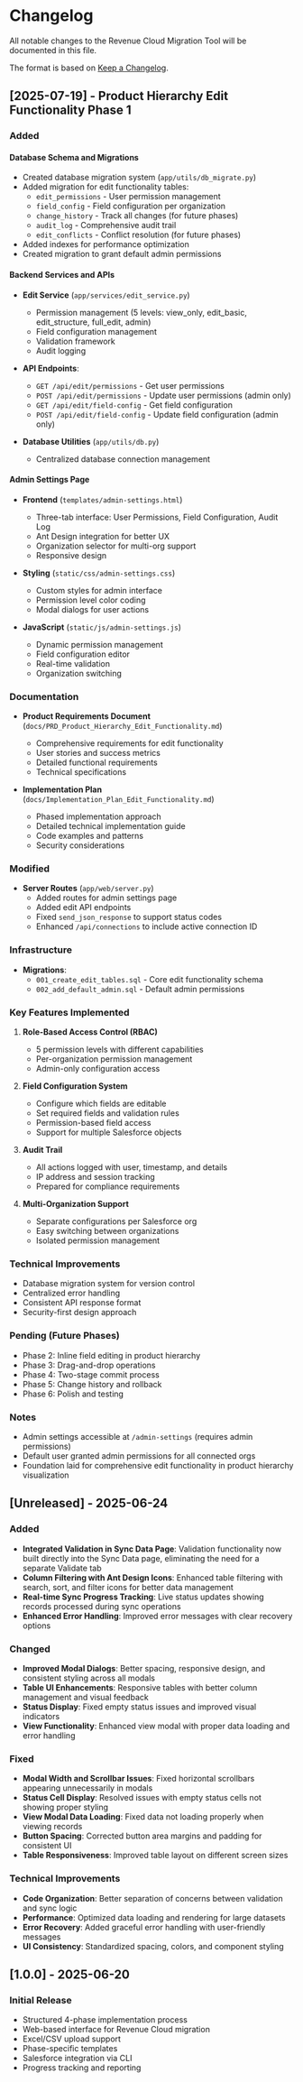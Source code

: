 # Changelog

All notable changes to the Revenue Cloud Migration Tool will be documented in this file.

The format is based on [Keep a Changelog](https://keepachangelog.com/en/1.0.0/).

## [2025-07-19] - Product Hierarchy Edit Functionality Phase 1

### Added

#### Database Schema and Migrations
- Created database migration system (`app/utils/db_migrate.py`)
- Added migration for edit functionality tables:
  - `edit_permissions` - User permission management
  - `field_config` - Field configuration per organization
  - `change_history` - Track all changes (for future phases)
  - `audit_log` - Comprehensive audit trail
  - `edit_conflicts` - Conflict resolution (for future phases)
- Added indexes for performance optimization
- Created migration to grant default admin permissions

#### Backend Services and APIs
- **Edit Service** (`app/services/edit_service.py`)
  - Permission management (5 levels: view_only, edit_basic, edit_structure, full_edit, admin)
  - Field configuration management
  - Validation framework
  - Audit logging
  
- **API Endpoints**:
  - `GET /api/edit/permissions` - Get user permissions
  - `POST /api/edit/permissions` - Update user permissions (admin only)
  - `GET /api/edit/field-config` - Get field configuration
  - `POST /api/edit/field-config` - Update field configuration (admin only)
  
- **Database Utilities** (`app/utils/db.py`)
  - Centralized database connection management

#### Admin Settings Page
- **Frontend** (`templates/admin-settings.html`)
  - Three-tab interface: User Permissions, Field Configuration, Audit Log
  - Ant Design integration for better UX
  - Organization selector for multi-org support
  - Responsive design
  
- **Styling** (`static/css/admin-settings.css`)
  - Custom styles for admin interface
  - Permission level color coding
  - Modal dialogs for user actions
  
- **JavaScript** (`static/js/admin-settings.js`)
  - Dynamic permission management
  - Field configuration editor
  - Real-time validation
  - Organization switching

### Documentation
- **Product Requirements Document** (`docs/PRD_Product_Hierarchy_Edit_Functionality.md`)
  - Comprehensive requirements for edit functionality
  - User stories and success metrics
  - Detailed functional requirements
  - Technical specifications
  
- **Implementation Plan** (`docs/Implementation_Plan_Edit_Functionality.md`)
  - Phased implementation approach
  - Detailed technical implementation guide
  - Code examples and patterns
  - Security considerations

### Modified
- **Server Routes** (`app/web/server.py`)
  - Added routes for admin settings page
  - Added edit API endpoints
  - Fixed `send_json_response` to support status codes
  - Enhanced `/api/connections` to include active connection ID

### Infrastructure
- **Migrations**:
  - `001_create_edit_tables.sql` - Core edit functionality schema
  - `002_add_default_admin.sql` - Default admin permissions

### Key Features Implemented

1. **Role-Based Access Control (RBAC)**
   - 5 permission levels with different capabilities
   - Per-organization permission management
   - Admin-only configuration access

2. **Field Configuration System**
   - Configure which fields are editable
   - Set required fields and validation rules
   - Permission-based field access
   - Support for multiple Salesforce objects

3. **Audit Trail**
   - All actions logged with user, timestamp, and details
   - IP address and session tracking
   - Prepared for compliance requirements

4. **Multi-Organization Support**
   - Separate configurations per Salesforce org
   - Easy switching between organizations
   - Isolated permission management

### Technical Improvements
- Database migration system for version control
- Centralized error handling
- Consistent API response format
- Security-first design approach

### Pending (Future Phases)
- Phase 2: Inline field editing in product hierarchy
- Phase 3: Drag-and-drop operations
- Phase 4: Two-stage commit process
- Phase 5: Change history and rollback
- Phase 6: Polish and testing

### Notes
- Admin settings accessible at `/admin-settings` (requires admin permissions)
- Default user granted admin permissions for all connected orgs
- Foundation laid for comprehensive edit functionality in product hierarchy visualization

## [Unreleased] - 2025-06-24

### Added
- **Integrated Validation in Sync Data Page**: Validation functionality now built directly into the Sync Data page, eliminating the need for a separate Validate tab
- **Column Filtering with Ant Design Icons**: Enhanced table filtering with search, sort, and filter icons for better data management
- **Real-time Sync Progress Tracking**: Live status updates showing records processed during sync operations
- **Enhanced Error Handling**: Improved error messages with clear recovery options

### Changed
- **Improved Modal Dialogs**: Better spacing, responsive design, and consistent styling across all modals
- **Table UI Enhancements**: Responsive tables with better column management and visual feedback
- **Status Display**: Fixed empty status issues and improved visual indicators
- **View Functionality**: Enhanced view modal with proper data loading and error handling

### Fixed
- **Modal Width and Scrollbar Issues**: Fixed horizontal scrollbars appearing unnecessarily in modals
- **Status Cell Display**: Resolved issues with empty status cells not showing proper styling
- **View Modal Data Loading**: Fixed data not loading properly when viewing records
- **Button Spacing**: Corrected button area margins and padding for consistent UI
- **Table Responsiveness**: Improved table layout on different screen sizes

### Technical Improvements
- **Code Organization**: Better separation of concerns between validation and sync logic
- **Performance**: Optimized data loading and rendering for large datasets
- **Error Recovery**: Added graceful error handling with user-friendly messages
- **UI Consistency**: Standardized spacing, colors, and component styling

## [1.0.0] - 2025-06-20

### Initial Release
- Structured 4-phase implementation process
- Web-based interface for Revenue Cloud migration
- Excel/CSV upload support
- Phase-specific templates
- Salesforce integration via CLI
- Progress tracking and reporting